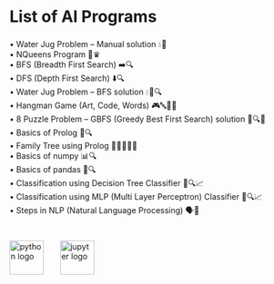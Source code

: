 <h1 align="left">List of AI Programs</h1>

###

<p align="left">• Water Jug Problem – Manual solution 💧🚰
  <br>• NQueens Program 👑♛<br>• BFS (Breadth First Search) ➡️🔍
  <br>• DFS (Depth First Search) ⬇️🔍<br>• Water Jug Problem – BFS solution 💧🌊🔍
  <br>• Hangman Game (Art, Code, Words) 🎮🔤👨‍🎨
  <br>• 8 Puzzle Problem – GBFS (Greedy Best First Search) solution 🧩🔍🌟
  <br>• Basics of Prolog 📜🔍<br>• Family Tree using Prolog 👨‍👩‍👧‍👦🌳
  <br>• Basics of numpy 📊🔍<br>• Basics of pandas 🐼🔍
  <br>• Classification using Decision Tree Classifier 🌳🔍📈
  <br>• Classification using MLP (Multi Layer Perceptron) Classifier 🧠🔍📈
  <br>• Steps in NLP (Natural Language Processing) 🗣️📝</p>

###

<h1 align="left"></h1>

###

<div align="left">
  <img src="https://cdn.jsdelivr.net/gh/devicons/devicon/icons/python/python-original-wordmark.svg" height="60" alt="python logo"  />
  <img width="21" />
  <img src="https://cdn.jsdelivr.net/gh/devicons/devicon/icons/jupyter/jupyter-original-wordmark.svg" height="60" alt="jupyter logo"  />
</div>

###
